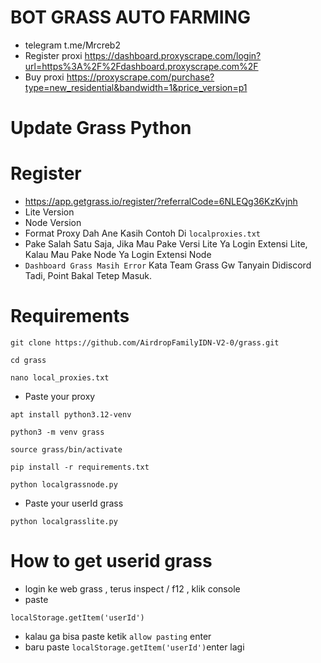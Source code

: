 # BOT GRASS AUTO FARMING
- telegram t.me/Mrcreb2
- Register proxi
https://dashboard.proxyscrape.com/login?url=https%3A%2F%2Fdashboard.proxyscrape.com%2F
- Buy proxi
https://proxyscrape.com/purchase?type=new_residential&bandwidth=1&price_version=p1
# Update Grass Python
# Register
- https://app.getgrass.io/register/?referralCode=6NLEQg36KzKvjnh
- Lite Version
- Node Version
- Format Proxy Dah Ane Kasih Contoh Di ```localproxies.txt```
- Pake Salah Satu Saja, Jika Mau Pake Versi Lite Ya Login Extensi Lite, Kalau Mau Pake Node Ya Login Extensi Node
- ```Dashboard Grass Masih Error``` Kata Team Grass Gw Tanyain Didiscord Tadi, Point Bakal Tetep Masuk.

# Requirements

```
git clone https://github.com/AirdropFamilyIDN-V2-0/grass.git
```
```
cd grass
```
```
nano local_proxies.txt
```
- Paste your proxy
```
apt install python3.12-venv
```
```
python3 -m venv grass
```
```
source grass/bin/activate
```
```
pip install -r requirements.txt
```
```
python localgrassnode.py
```
- Paste your userId grass
```
python localgrasslite.py
```
# How to get userid grass
- login ke web grass , terus inspect / f12 ,  klik console
- paste
``` 
localStorage.getItem('userId')
```
- kalau ga bisa paste ketik ```allow pasting``` enter
- baru paste ```localStorage.getItem('userId')```enter lagi
